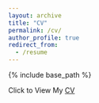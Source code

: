 ```yaml
---
layout: archive
title: "CV"
permalink: /cv/
author_profile: true
redirect_from:
  - /resume
---
```


{% include base_path %}

Click to View My [CV](https://wenz116.github.io/files/ywchen_cv.pdf)